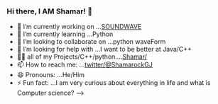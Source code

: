 ### Hi there, I AM Shamar! 👋

- 🔭 I’m currently working on ...[SOUNDWAVE](https://github.com/J-flash15/Sound-Wave/blob/main/soundwave.py)
- 🌱 I’m currently learning ...Python
- 👯 I’m looking to collaborate on ...python waveForm 
- 🤔 I’m looking for help with ...I want to be better at Java/C++ 
- 👨‍💻 all of my Projects/C++/python....[Shamar/](https://github.com/J-flash15)
- 📫 How to reach me: ...[twitter/@ShamarockGJ](https://twitter.com/ShamrockGJ)
- 😄 Pronouns: ...He/Him
- ⚡ Fun fact: ...I am very curious about everything in life and what is Computer science? 
-->
